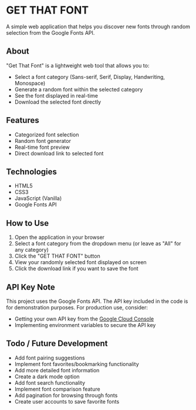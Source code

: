 # GET THAT FONT

A simple web application that helps you discover new fonts through random selection from the Google Fonts API.

## About

"Get That Font" is a lightweight web tool that allows you to:
- Select a font category (Sans-serif, Serif, Display, Handwriting, Monospace)
- Generate a random font within the selected category
- See the font displayed in real-time
- Download the selected font directly

## Features

- Categorized font selection
- Random font generator
- Real-time font preview
- Direct download link to selected font

## Technologies

- HTML5
- CSS3
- JavaScript (Vanilla)
- Google Fonts API

## How to Use

1. Open the application in your browser
2. Select a font category from the dropdown menu (or leave as "All" for any category)
3. Click the "GET THAT FONT" button
4. View your randomly selected font displayed on screen
5. Click the download link if you want to save the font

## API Key Note

This project uses the Google Fonts API. The API key included in the code is for demonstration purposes. For production use, consider:
- Getting your own API key from the [Google Cloud Console](https://console.cloud.google.com/)
- Implementing environment variables to secure the API key

## Todo / Future Development

- Add font pairing suggestions
- Implement font favorites/bookmarking functionality
- Add more detailed font information
- Create a dark mode option
- Add font search functionality
- Implement font comparison feature
- Add pagination for browsing through fonts
- Create user accounts to save favorite fonts
